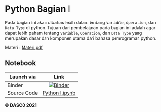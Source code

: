 # Python Bagian I

Pada bagian ini akan dibahas lebih dalam tentang `Variable`, `Operation`, dan `Data Type` di python. Tujuan dari pembelajaran pada bagian ini adalah agar dapat lebih paham tentang `Variable`, `Operation`, dan `Data Type` yang merupakan dasar dan komponen utama dari bahasa pemrograman python.

Materi : [Materi.pdf](Materi.pdf)

## Notebook

| Launch via | Link     |
| ------     | :------: |
| Binder     | [![Binder](https://mybinder.org/badge_logo.svg)](https://mybinder.org/v2/gh/DASCOUNJ/Materi/4b46e9699de6374169897e0b23ba0eb575227f88?filepath=01.%20Python%2FBagian%20I%2FLatihan.ipynb) |
| Source Code | [Python I.ipynb](Python%20I.ipynb) |

**© DASCO 2021**